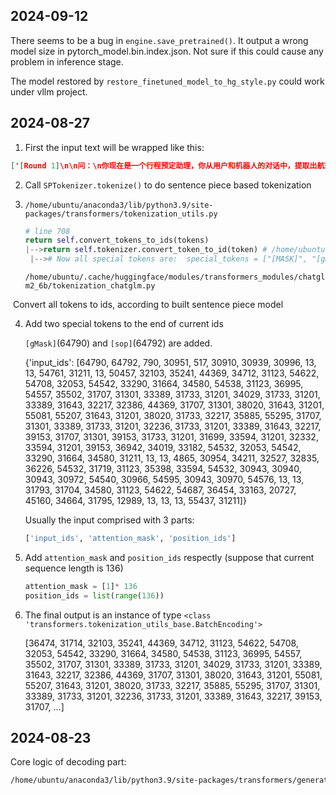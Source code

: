

## 2024-09-12
There seems to be a bug in `engine.save_pretrained()`. It output a wrong model size in pytorch_model.bin.index.json.
Not sure if this could cause any problem in inference stage.

The model restored by `restore_finetuned_model_to_hg_style.py` could work under vllm project.


## 2024-08-27

1. First the input text will be wrapped like this:

```json
['[Round 1]\n\n问：\n你现在是一个行程预定助理，你从用户和机器人的对话中，提取出航班信息（出发城市、到达城市、出发时间）、酒店预定信息（入住时间、离店时间、入住城市）、火车票信息（出发城市、目的城市、出发时间）、用车信息（用车城市、开始日期、结束日期、用车次数）；下面是用户和机器人的对话：\n\nuser: 我当前所在的城市是北京，今天的日期是2024年3月25日\n\n根据这些对话，你将生成如下JSON结构的回复内容:"\n\n\n答：']
```

2. Call `SPTokenizer.tokenize()`  to do sentence piece based tokenization

3. `/home/ubuntu/anaconda3/lib/python3.9/site-packages/transformers/tokenization_utils.py`

   ```python
   # line 708
   return self.convert_tokens_to_ids(tokens)
   |-->return self.tokenizer.convert_token_to_id(token) # /home/ubuntu/.cache/huggingface/modules/transformers_modules/chatglm2_6b/tokenization_chatglm.py #119
   	|--># Now all special tokens are:  special_tokens = ["[MASK]", "[gMASK]", "[sMASK]", "sop", "eop"]

   ```

   `/home/ubuntu/.cache/huggingface/modules/transformers_modules/chatglm2_6b/tokenization_chatglm.py`

​        Convert all tokens to ids,  according to built sentence piece model

4. Add two special tokens to the end of current ids

   `[gMask]`(64790) and `[sop]`(64792) are added.

   {'input_ids': [64790, 64792, 790, 30951, 517, 30910, 30939, 30996, 13, 13, 54761, 31211, 13, 50457, 32103, 35241, 44369, 34712, 31123, 54622, 54708, 32053, 54542, 33290, 31664, 34580, 54538, 31123, 36995, 54557, 35502, 31707, 31301, 33389, 31733, 31201, 34029, 31733, 31201, 33389, 31643, 32217, 32386, 44369, 31707, 31301, 38020, 31643, 31201, 55081, 55207, 31643, 31201, 38020, 31733, 32217, 35885, 55295, 31707, 31301, 33389, 31733, 31201, 32236, 31733, 31201, 33389, 31643, 32217, 39153, 31707, 31301, 39153, 31733, 31201, 31699, 33594, 31201, 32332, 33594, 31201, 39153, 36942, 34019, 33182, 54532, 32053, 54542, 33290, 31664, 34580, 31211, 13, 13, 4865, 30954, 34211, 32527, 32835, 36226, 54532, 31719, 31123, 35398, 33594, 54532, 30943, 30940, 30943, 30972, 54540, 30966, 54595, 30943, 30970, 54576, 13, 13, 31793, 31704, 34580, 31123, 54622, 54687, 36454, 33163, 20727, 45160, 34664, 31795, 12989, 13, 13, 13, 55437, 31211]}

    Usually the input comprised with 3 parts:

   ```python
   ['input_ids', 'attention_mask', 'position_ids']
   ```

5. Add `attention_mask` and `position_ids` respectly (suppose that current sequence length is 136)

   ```python
   attention_mask = [1]* 136
   position_ids = list(range(136))
   ```

6. The final output is an instance of type `<class 'transformers.tokenization_utils_base.BatchEncoding'>`

   [36474, 31714, 32103, 35241, 44369, 34712, 31123, 54622, 54708, 32053, 54542, 33290, 31664, 34580, 54538, 31123, 36995, 54557, 35502, 31707, 31301, 33389, 31733, 31201, 34029, 31733, 31201, 33389, 31643, 32217, 32386, 44369, 31707, 31301, 38020, 31643, 31201, 55081, 55207, 31643, 31201, 38020, 31733, 32217, 35885, 55295, 31707, 31301, 33389, 31733, 31201, 32236, 31733, 31201, 33389, 31643, 32217, 39153, 31707, ...]

## 2024-08-23
Core logic of decoding part:
```bash
/home/ubuntu/anaconda3/lib/python3.9/site-packages/transformers/generation/utils.py
```
